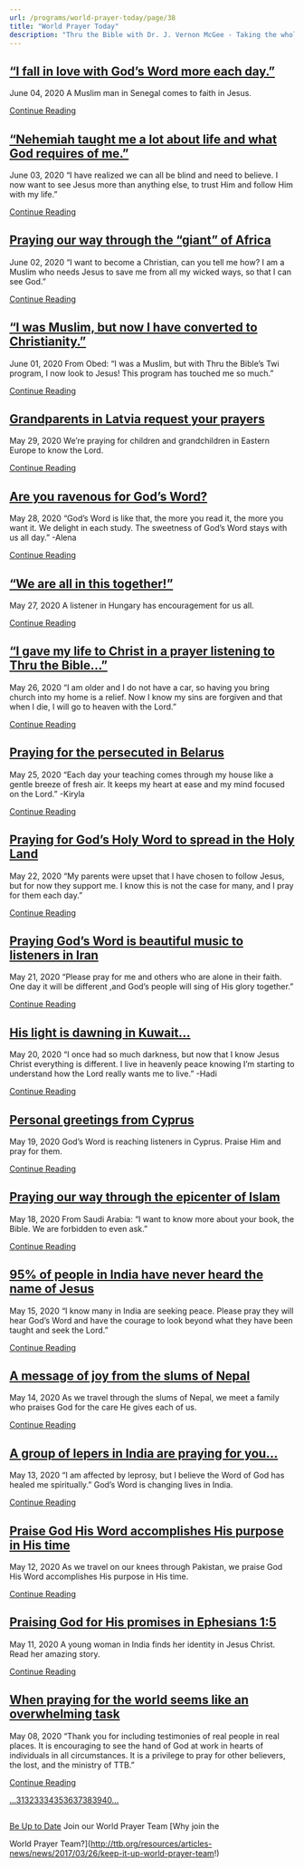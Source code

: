```yaml
---
url: /programs/world-prayer-today/page/38
title: "World Prayer Today"
description: "Thru the Bible with Dr. J. Vernon McGee - Taking the whole Word to the whole world"
---
```







## [“I fall in love with God’s Word more each day.”](../world-prayer-today/2020/06/04/i-fall-in-love-with-god-s-word-more-each-day-)


June 04, 2020
A Muslim man in Senegal comes to faith in Jesus. 


[Continue Reading](../world-prayer-today/2020/06/04/i-fall-in-love-with-god-s-word-more-each-day-)




## [“Nehemiah taught me a lot about life and what God requires of me.”](../world-prayer-today/2020/06/03/nehemiah-taught-me-a-lot-about-life-and-what-god-requires-of-me-)


June 03, 2020
“I have realized we can all be blind and need to believe. I now want to see Jesus more than anything else, to trust Him and follow Him with my life.”


[Continue Reading](../world-prayer-today/2020/06/03/nehemiah-taught-me-a-lot-about-life-and-what-god-requires-of-me-)




## [Praying our way through the “giant” of Africa](../world-prayer-today/2020/06/02/praying-our-way-through-the-giant-of-africa)


June 02, 2020
“I want to become a Christian, can you tell me how? I am a Muslim who needs Jesus to save me from all my wicked ways, so that I can see God.”


[Continue Reading](../world-prayer-today/2020/06/02/praying-our-way-through-the-giant-of-africa)




## [“I was Muslim, but now I have converted to Christianity.”](../world-prayer-today/2020/06/01/i-was-muslim-but-now-i-have-converted-to-christianity-)


June 01, 2020
From Obed: “I was a Muslim, but with Thru the Bible’s Twi program, I now look to Jesus! This program has touched me so much.”


[Continue Reading](../world-prayer-today/2020/06/01/i-was-muslim-but-now-i-have-converted-to-christianity-)




## [Grandparents in Latvia request your prayers](../world-prayer-today/2020/05/29/grandparents-in-latvia-request-your-prayers)


May 29, 2020
We’re praying for children and grandchildren in Eastern Europe to know the Lord. 


[Continue Reading](../world-prayer-today/2020/05/29/grandparents-in-latvia-request-your-prayers)




## [Are you ravenous for God’s Word?](../world-prayer-today/2020/05/28/are-you-ravenous-for-god-s-word)


May 28, 2020
“God’s Word is like that, the more you read it, the more you want it. We delight in each study. The sweetness of God’s Word stays with us all day.” -Alena


[Continue Reading](../world-prayer-today/2020/05/28/are-you-ravenous-for-god-s-word)




## [“We are all in this together!”](../world-prayer-today/2020/05/27/we-are-all-in-this-together!)


May 27, 2020
A listener in Hungary has encouragement for us all. 


[Continue Reading](../world-prayer-today/2020/05/27/we-are-all-in-this-together!)




## [“I gave my life to Christ in a prayer listening to Thru the Bible…”](../world-prayer-today/2020/05/26/i-gave-my-life-to-christ-in-a-prayer-listening-to-thru-the-bible)


May 26, 2020
“I am older and I do not have a car, so having you bring church into my home is a relief. Now I know my sins are forgiven and that when I die, I will go to heaven with the Lord.”


[Continue Reading](../world-prayer-today/2020/05/26/i-gave-my-life-to-christ-in-a-prayer-listening-to-thru-the-bible)




## [Praying for the persecuted in Belarus](../world-prayer-today/2020/05/25/praying-for-the-persecuted-in-belarus)


May 25, 2020
“Each day your teaching comes through my house like a gentle breeze of fresh air. It keeps my heart at ease and my mind focused on the Lord.” -Kiryla


[Continue Reading](../world-prayer-today/2020/05/25/praying-for-the-persecuted-in-belarus)




## [Praying for God’s Holy Word to spread in the Holy Land](../world-prayer-today/2020/05/22/praying-for-god-s-holy-word-to-spread-in-the-holy-land)


May 22, 2020
“My parents were upset that I have chosen to follow Jesus, but for now they support me. I know this is not the case for many, and I pray for them each day.”


[Continue Reading](../world-prayer-today/2020/05/22/praying-for-god-s-holy-word-to-spread-in-the-holy-land)




## [Praying God’s Word is beautiful music to listeners in Iran](../world-prayer-today/2020/05/21/praying-god-s-word-is-beautiful-music-to-listeners-in-iran)


May 21, 2020
“Please pray for me and others who are alone in their faith. One day it will be different ,and God’s people will sing of His glory together.”


[Continue Reading](../world-prayer-today/2020/05/21/praying-god-s-word-is-beautiful-music-to-listeners-in-iran)




## [His light is dawning in Kuwait…](../world-prayer-today/2020/05/20/his-light-is-dawning-in-kuwait)


May 20, 2020
“I once had so much darkness, but now that I know Jesus Christ everything is different. I live in heavenly peace knowing I’m starting to understand how the Lord really wants me to live.” -Hadi


[Continue Reading](../world-prayer-today/2020/05/20/his-light-is-dawning-in-kuwait)




## [Personal greetings from Cyprus](../world-prayer-today/2020/05/19/personal-greetings-from-cyprus)


May 19, 2020
God’s Word is reaching listeners in Cyprus. Praise Him and pray for them.


[Continue Reading](../world-prayer-today/2020/05/19/personal-greetings-from-cyprus)




## [Praying our way through the epicenter of Islam](../world-prayer-today/2020/05/18/praying-our-way-through-the-epicenter-of-islam)


May 18, 2020
From Saudi Arabia: “I want to know more about your book, the Bible. We are forbidden to even ask.”


[Continue Reading](../world-prayer-today/2020/05/18/praying-our-way-through-the-epicenter-of-islam)




## [95% of people in India have never heard the name of Jesus](../world-prayer-today/2020/05/15/95-of-people-in-india-have-never-heard-the-name-of-jesus)


May 15, 2020
“I know many in India are seeking peace. Please pray they will hear God’s Word and have the courage to look beyond what they have been taught and seek the Lord.”


[Continue Reading](../world-prayer-today/2020/05/15/95-of-people-in-india-have-never-heard-the-name-of-jesus)




## [A message of joy from the slums of Nepal](../world-prayer-today/2020/05/14/a-message-of-joy-from-the-slums-of-nepal)


May 14, 2020
As we travel through the slums of Nepal, we meet a family who praises God for the care He gives each of us. 


[Continue Reading](../world-prayer-today/2020/05/14/a-message-of-joy-from-the-slums-of-nepal)




## [A group of lepers in India are praying for you…](../world-prayer-today/2020/05/13/a-group-of-lepers-in-india-are-praying-for-you)


May 13, 2020
“I am affected by leprosy, but I believe the Word of God has healed me spiritually.” God’s Word is changing lives in India. 


[Continue Reading](../world-prayer-today/2020/05/13/a-group-of-lepers-in-india-are-praying-for-you)




## [Praise God His Word accomplishes His purpose in His time](../world-prayer-today/2020/05/12/praise-god-his-word-accomplishes-his-purpose-in-his-time)


May 12, 2020
As we travel on our knees through Pakistan, we praise God His Word accomplishes His purpose in His time. 


[Continue Reading](../world-prayer-today/2020/05/12/praise-god-his-word-accomplishes-his-purpose-in-his-time)




## [Praising God for His promises in Ephesians 1:5](../world-prayer-today/2020/05/11/praising-god-for-his-promises-in-ephesians-1-5)


May 11, 2020
A young woman in India finds her identity in Jesus Christ. Read her amazing story.


[Continue Reading](../world-prayer-today/2020/05/11/praising-god-for-his-promises-in-ephesians-1-5)




## [When praying for the world seems like an overwhelming task](../world-prayer-today/2020/05/08/when-praying-for-the-world-seems-like-an-overwhelming-task)


May 08, 2020
“Thank you for including testimonies of real people in real places. It is encouraging to see the hand of God at work in hearts of individuals in all circumstances. It is a privilege to pray for other believers, the lost, and the ministry of TTB.”


[Continue Reading](../world-prayer-today/2020/05/08/when-praying-for-the-world-seems-like-an-overwhelming-task)





[...](https://ttb.org/programs/world-prayer-today/page/30)[31](https://ttb.org/programs/world-prayer-today/page/31)[32](https://ttb.org/programs/world-prayer-today/page/32)[33](https://ttb.org/programs/world-prayer-today/page/33)[34](https://ttb.org/programs/world-prayer-today/page/34)[35](https://ttb.org/programs/world-prayer-today/page/35)[36](https://ttb.org/programs/world-prayer-today/page/36)[37](https://ttb.org/programs/world-prayer-today/page/37)[38](https://ttb.org/programs/world-prayer-today/page/38)[39](https://ttb.org/programs/world-prayer-today/page/39)[40](https://ttb.org/programs/world-prayer-today/page/40)[...](https://ttb.org/programs/world-prayer-today/page/41)





## 




[Be Up to Date](http://feeds.feedburner.com/WorldPrayerToday "World Prayer Today RSS Feed")
Join our World Prayer Team
[Why join the  

World Prayer Team?](http://ttb.org/resources/articles-news/news/2017/03/26/keep-it-up-world-prayer-team!)




